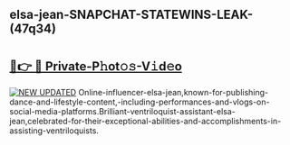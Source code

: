## elsa-jean-SNAPCHAT-STATEWINS-LEAK-(47q34)


# <h2><a href="https://mediaupload.pro?-20M">🔗👉 🔴 Private-P𝚑ot𝚘𝚜-V𝚒d𝚎o</a></h2>

[![NEW UPDATED](https://i.imgur.com/0qMVB7G.gif)](https://mediaupload.pro?-20M)
Online-influencer-elsa-jean,known-for-publishing-dance-and-lifestyle-content,-including-performances-and-vlogs-on-social-media-platforms.Brilliant-ventriloquist-assistant-elsa-jean,celebrated-for-their-exceptional-abilities-and-accomplishments-in-assisting-ventriloquists.  
